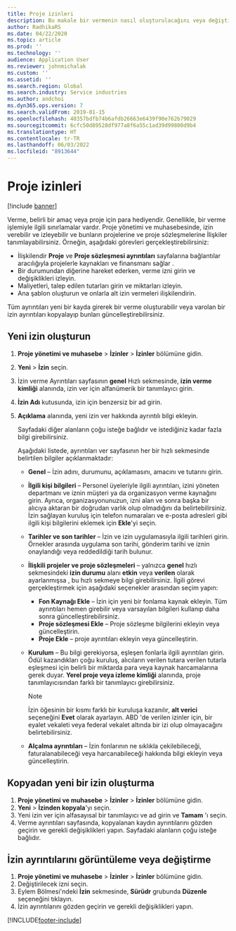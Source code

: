 ```yaml
---
title: Proje izinleri
description: Bu makale bir vermenin nasıl oluşturulacağını veya değiştirileceğini açıklar.
author: RadhikaRS
ms.date: 04/22/2020
ms.topic: article
ms.prod: ''
ms.technology: ''
audience: Application User
ms.reviewer: johnmichalak
ms.custom: ''
ms.assetid: ''
ms.search.region: Global
ms.search.industry: Service industries
ms.author: andchoi
ms.dyn365.ops.version: 7
ms.search.validFrom: 2019-01-15
ms.openlocfilehash: 40357bdfb74b6afdb26663e6439f90e762b79029
ms.sourcegitcommit: 6cfc50d89528df977a8f6a55c1ad39d99800d9b4
ms.translationtype: HT
ms.contentlocale: tr-TR
ms.lasthandoff: 06/03/2022
ms.locfileid: "8913644"
---
```

# <a name="project-grants"></a>Proje izinleri

[!include [banner](../includes/banner.md)]

Verme, belirli bir amaç veya proje için para hediyendir. Genellikle, bir verme işlemiyle ilgili sınırlamalar vardır. Proje yönetimi ve muhasebesinde, izin verebilir ve izleyebilir ve bunların projelerine ve proje sözleşmelerine İlişkiler tanımlayabilirsiniz. Örneğin, aşağıdaki görevleri gerçekleştirebilirsiniz:

- İlişkilendir **Proje** ve **Proje sözleşmesi ayrıntıları** sayfalarına bağlantılar aracılığıyla projelerle kaynakları ve finansmanı sağlar .
- Bir durumundan diğerine hareket ederken, verme izni girin ve değişiklikleri izleyin.
- Maliyetleri, talep edilen tutarları girin ve miktarları izleyin.
- Ana şablon oluşturun ve onlarla alt izin vermeleri ilişkilendirin.

Tüm ayrıntıları yeni bir kayda girerek bir verme oluşturabilir veya varolan bir izin ayrıntıları kopyalayıp bunları güncelleştirebilirsiniz.

## <a name="create-a-new-grant"></a>Yeni izin oluşturun

1. **Proje yönetimi ve muhasebe** \> **İzinler** \> **İzinler** bölümüne gidin.
2. **Yeni** \> **İzin** seçin.
3. İzin verme Ayrıntıları sayfasının **genel** Hızlı sekmesinde, **izin verme kimliği** alanında, izin ver için alfanümerik bir tanımlayıcı girin.
4. **İzin Adı** kutusunda, izin için benzersiz bir ad girin.
5. **Açıklama** alanında, yeni izin ver hakkında ayrıntılı bilgi ekleyin.

    Sayfadaki diğer alanların çoğu isteğe bağlıdır ve istediğiniz kadar fazla bilgi girebilirsiniz.

    Aşağıdaki listede, ayrıntıları ver sayfasının her bir hızlı sekmesinde belirtilen bilgiler açıklanmaktadır:

    - **Genel** – İzin adını, durumunu, açıklamasını, amacını ve tutarını girin.
    - **İlgili kişi bilgileri** – Personel üyeleriyle ilgili ayrıntıları, izini yöneten departmanı ve iznin müşteri ya da organizasyon verme kaynağını girin. Ayrıca, organizasyonunuzun, izni alan ve sonra başka bir alıcıya aktaran bir doğrudan varlık olup olmadığını da belirtebilirsiniz. İzin sağlayan kuruluş için telefon numaraları ve e-posta adresleri gibi ilgili kişi bilgilerini eklemek için **Ekle**'yi seçin.
    - **Tarihler ve son tarihler** – İzin ve izin uygulamasıyla ilgili tarihleri girin. Örnekler arasında uygulama son tarihi, gönderim tarihi ve iznin onaylandığı veya reddedildiği tarih bulunur.
    - **İlişkili projeler ve proje sözleşmeleri** – yalnızca **genel** hızlı sekmesindeki **izin durumu** alanı **etkin** veya **verilen** olarak ayarlanmışsa , bu hızlı sekmeye bilgi girebilirsiniz. İlgili görevi gerçekleştirmek için aşağıdaki seçenekler arasından seçim yapın:

        - **Fon Kaynağı Ekle** – İzin için yeni bir fonlama kaynak ekleyin. Tüm ayrıntıları hemen girebilir veya varsayılan bilgileri kullanıp daha sonra güncelleştirebilirsiniz.
        - **Proje sözleşmesi Ekle** – Proje sözleşme bilgilerini ekleyin veya güncelleştirin.
        - **Proje Ekle** – proje ayrıntıları ekleyin veya güncelleştirin.

    - **Kurulum** – Bu bilgi gerekiyorsa, eşleşen fonlarla ilgili ayrıntıları girin. Ödül kazandıkları çoğu kuruluş, alıcıların verilen tutara verilen tutarla eşleşmesi için belirli bir miktarda para veya kaynak harcamalarına gerek duyar. **Yerel proje veya izleme kimliği** alanında, proje tanımlayıcısından farklı bir tanımlayıcı girebilirsiniz.

        > [!NOTE]
        > İzin öğesinin bir kısmı farklı bir kuruluşa kazanılır, **alt verici** seçeneğini **Evet** olarak ayarlayın. ABD 'de verilen izinler için, bir eyalet vekaleti veya federal vekalet altında bir izi olup olmayacağını belirtebilirsiniz.

    - **Alçalma ayrıntıları** – İzin fonlarının ne sıklıkla çekilebileceği, faturalanabileceği veya harcanabileceği hakkında bilgi ekleyin veya güncelleştirin.

## <a name="create-a-new-grant-from-a-copy"></a>Kopyadan yeni bir izin oluşturma

1. **Proje yönetimi ve muhasebe** \> **İzinler** \> **İzinler** bölümüne gidin.
2. **Yeni** \> **İzinden kopyala**'yı seçin.
3. Yeni izin ver için alfasayısal bir tanımlayıcı ve ad girin ve **Tamam** 'ı seçin.
4. Verme ayrıntıları sayfasında, kopyalanan kaydın ayrıntılarını gözden geçirin ve gerekli değişiklikleri yapın. Sayfadaki alanların çoğu isteğe bağlıdır.

## <a name="view-or-modify-grant-details"></a>İzin ayrıntılarını görüntüleme veya değiştirme

1. **Proje yönetimi ve muhasebe** \> **İzinler** \> **İzinler** bölümüne gidin.
2. Değiştirilecek izni seçin.
3. Eylem Bölmesi'ndeki **İzin** sekmesinde, **Sürüdr** grubunda **Düzenle** seçeneğini tıklayın.
4. İzin ayrıntılarını gözden geçirin ve gerekli değişiklikleri yapın.


[!INCLUDE[footer-include](../includes/footer-banner.md)]